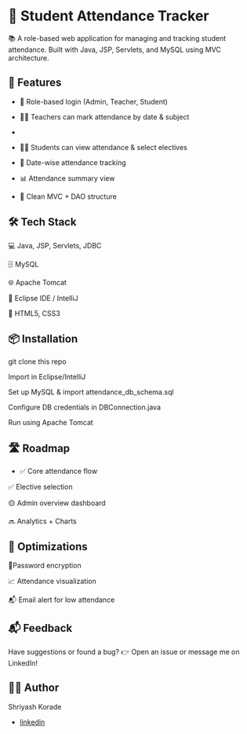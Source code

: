 
# 📝 Student Attendance Tracker

📚 A role-based web application for managing and tracking student attendance. Built with Java, JSP, Servlets, and MySQL using MVC architecture.
## 🚀 Features
- 🔐 Role-based login (Admin, Teacher, Student)

- 🧑‍🏫 Teachers can mark attendance by date & subject
- 
- 🧑‍🎓 Students can view attendance & select electives

- 📅 Date-wise attendance tracking

- 📊 Attendance summary view

- 🧱 Clean MVC + DAO structure




## 🛠️ Tech Stack

💻 Java, JSP, Servlets, JDBC

🗄️ MySQL

🌐 Apache Tomcat

🧰 Eclipse IDE / IntelliJ

🧩 HTML5, CSS3




## 📦 Installation

git clone this repo

Import in Eclipse/IntelliJ

Set up MySQL & import attendance_db_schema.sql

Configure DB credentials in DBConnection.java

Run using Apache Tomcat


    
## 🛣️ Roadmap

- ✅ Core attendance flow

✅ Elective selection

🟡 Admin overview dashboard

🔜 Analytics + Charts



## 🧠 Optimizations

🔐Password encryption

📈 Attendance visualization

📬 Email alert for low attendance



## 📬 Feedback

Have suggestions or found a bug?
👉 Open an issue or message me on LinkedIn!


## 🧑‍💻 Author

Shriyash Korade
- [linkedin](https://www.linkedin.com/in/shriyash-korade/)

